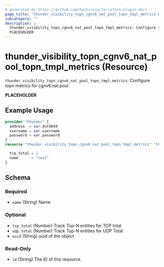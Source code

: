 ```yaml
---
# generated by https://github.com/hashicorp/terraform-plugin-docs
page_title: "thunder_visibility_topn_cgnv6_nat_pool_topn_tmpl_metrics Resource - terraform-provider-thunder"
subcategory: ""
description: |-
  thunder_visibility_topn_cgnv6_nat_pool_topn_tmpl_metrics: Configure topn metrics for cgnv6.nat.pool
  PLACEHOLDER
---
```


# thunder_visibility_topn_cgnv6_nat_pool_topn_tmpl_metrics (Resource)

`thunder_visibility_topn_cgnv6_nat_pool_topn_tmpl_metrics`: Configure topn metrics for cgnv6.nat.pool

__PLACEHOLDER__

## Example Usage

```terraform
provider "thunder" {
  address  = var.dut9049
  username = var.username
  password = var.password
}
resource "thunder_visibility_topn_cgnv6_nat_pool_topn_tmpl_metrics" "thunder_visibility_topn_cgnv6_nat_pool_topn_tmpl_metrics" {

  tcp_total = 1
  name      = "test"
}
```

<!-- schema generated by tfplugindocs -->
## Schema

### Required

- `name` (String) Name

### Optional

- `tcp_total` (Number) Track Top-N entities for TCP total
- `udp_total` (Number) Track Top-N entities for UDP Total
- `uuid` (String) uuid of the object

### Read-Only

- `id` (String) The ID of this resource.


